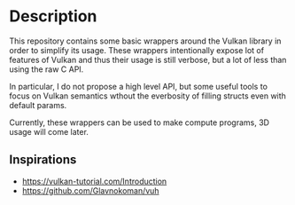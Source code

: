 # Description

This repository contains some basic wrappers around the Vulkan library in order
to simplify its usage. These wrappers intentionally expose lot of features of
Vulkan and thus their usage is still verbose, but a lot of less than using the
raw C API.

In particular, I do not propose a high level API, but some useful tools to focus
on Vulkan semantics wthout the everbosity of filling structs even with default
params. 

Currently, these wrappers can be used to make compute programs, 3D usage will
come later.

## Inspirations

- https://vulkan-tutorial.com/Introduction
- https://github.com/Glavnokoman/vuh
